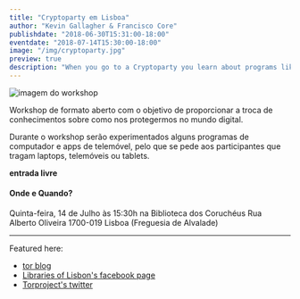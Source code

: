 ```yaml
---
title: "Cryptoparty em Lisboa"
author: "Kevin Gallagher & Francisco Core"
publishdate: "2018-06-30T15:31:00-18:00"
eventdate: "2018-07-14T15:30:00-18:00"
image: "/img/cryptoparty.jpg"
preview: true
description: "When you go to a Cryptoparty you learn about programs like GPG which allow you to send secure, encrypted messages using an ingenious system of key exchanges. You can also learn about secure messaging, anonymous web browsing and general tips for a safer web experience."
---
```


![imagem do workshop](/img/cryptoparty.jpg)

Workshop de formato aberto com o objetivo de proporcionar a troca de conhecimentos sobre como nos protegermos no mundo digital.

Durante o workshop serão experimentados alguns programas de computador e apps de telemóvel, pelo que se pede aos participantes que tragam laptops, telemóveis ou tablets.

**entrada livre**

#### Onde e Quando?

Quinta-feira, 14 de Julho às 15:30h
na Biblioteca dos Coruchéus
Rua Alberto Oliveira
1700-019 Lisboa
(Freguesia de Alvalade)

********************************

Featured here:
* [tor blog](https://blog.torproject.org/workshop-explorar-o-tor-em-lisboa-portugal-meetup-explore-tor-lisboa-portugal)
* [Libraries of Lisbon's facebook page](https://www.facebook.com/events/2013235462020934/)
* [Torproject's twitter](https://twitter.com/torproject/status/1009741489423962118)

